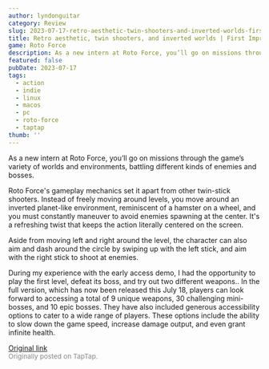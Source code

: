 ```yaml
---
author: lyndonguitar
category: Review
slug: 2023-07-17-retro-aesthetic-twin-shooters-and-inverted-worlds-first-impressions-roto-force
title: Retro aesthetic, twin shooters, and inverted worlds | First Impressions - Roto Force
game: Roto Force
description: As a new intern at Roto Force, you’ll go on missions through the game’s variety of worlds and environments, battling different kinds of enemies and bosses.
featured: false
pubDate: 2023-07-17
tags:
  - action
  - indie
  - linux
  - macos
  - pc
  - roto-force
  - taptap
thumb: ''
---
```


As a new intern at Roto Force, you’ll go on missions through the game’s variety of worlds and environments, battling different kinds of enemies and bosses.

Roto Force's gameplay mechanics set it apart from other twin-stick shooters. Instead of freely moving around levels, you move around an inverted planet-like environment, reminiscent of a hamster on a wheel, and you must constantly maneuver to avoid enemies spawning at the center. It's a refreshing twist that keeps the action literally centered on the screen.

Aside from moving left and right around the level, the character can also aim and dash around the circle by swiping up with the left stick, and aim with the right stick to shoot at enemies.

During my experience with the early access demo, I had the opportunity to play the first level, defeat its boss, and try out two different weapons.. In the full version, which has now been released this July 18, players can look forward to accessing a total of 9 unique weapons, 30 challenging mini-bosses, and 10 epic bosses. They have also included generous accessibility options to cater to a wide range of players. These options include the ability to slow down the game speed, increase damage output, and even grant infinite health.

[Original link](https://m.taptap.io/post/6017206?share_id=4f8b6d31097d&utm_medium=share&utm_source=discord)<br><span style="font-size: 0.95em; color: #888;">Originally posted on TapTap.</span>